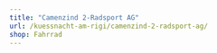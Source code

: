```yaml
---
title: "Camenzind 2-Radsport AG"
url: /kuessnacht-am-rigi/camenzind-2-radsport-ag/
shop: Fahrrad
---
```

